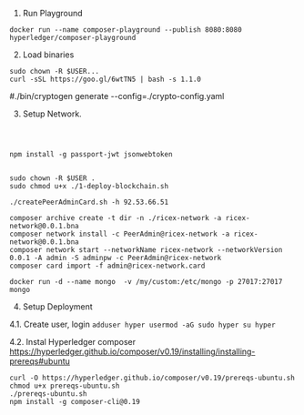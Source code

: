 

1. Run Playground 
```
docker run --name composer-playground --publish 8080:8080 hyperledger/composer-playground
```

2. Load binaries
```
sudo chown -R $USER...
curl -sSL https://goo.gl/6wtTN5 | bash -s 1.1.0
```
#./bin/cryptogen generate --config=./crypto-config.yaml

3. Setup Network.
```



npm install -g passport-jwt jsonwebtoken


sudo chown -R $USER .
sudo chmod u+x ./1-deploy-blockchain.sh

./createPeerAdminCard.sh -h 92.53.66.51

composer archive create -t dir -n ./ricex-network -a ricex-network@0.0.1.bna
composer network install -c PeerAdmin@ricex-network -a ricex-network@0.0.1.bna
composer network start --networkName ricex-network --networkVersion 0.0.1 -A admin -S adminpw -c PeerAdmin@ricex-network
composer card import -f admin@ricex-network.card 

docker run -d --name mongo  -v /my/custom:/etc/mongo -p 27017:27017 mongo

```

4. Setup Deployment

4.1. Create user, login
    ```
    adduser hyper
    usermod -aG sudo hyper
    su hyper
    ```
    
4.2. Instal Hyperledger composer
    https://hyperledger.github.io/composer/v0.19/installing/installing-prereqs#ubuntu
    
```
curl -O https://hyperledger.github.io/composer/v0.19/prereqs-ubuntu.sh
chmod u+x prereqs-ubuntu.sh
./prereqs-ubuntu.sh
npm install -g composer-cli@0.19

``` 

